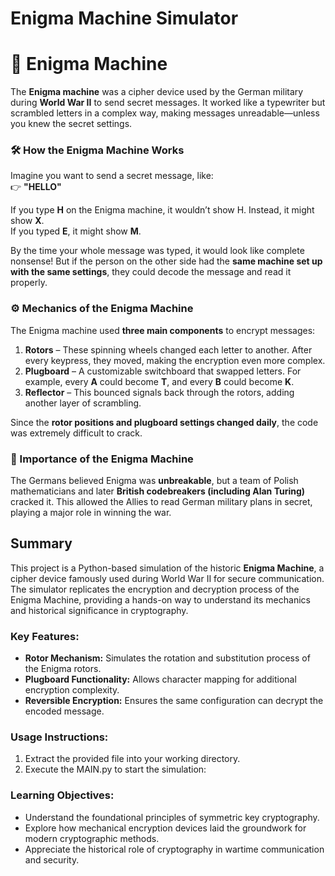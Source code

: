 # Enigma Machine Simulator

# 🔐 Enigma Machine

The **Enigma machine** was a cipher device used by the German military during **World War II** to send secret messages. It worked like a typewriter but scrambled letters in a complex way, making messages unreadable—unless you knew the secret settings.

### 🛠 How the Enigma Machine Works

Imagine you want to send a secret message, like:  
👉 **"HELLO"**  

If you type **H** on the Enigma machine, it wouldn’t show H. Instead, it might show **X**.  
If you typed **E**, it might show **M**.  

By the time your whole message was typed, it would look like complete nonsense! But if the person on the other side had the **same machine set up with the same settings**, they could decode the message and read it properly.

### ⚙️ Mechanics of the Enigma Machine

The Enigma machine used **three main components** to encrypt messages:

1. **Rotors** – These spinning wheels changed each letter to another. After every keypress, they moved, making the encryption even more complex.
2. **Plugboard** – A customizable switchboard that swapped letters. For example, every **A** could become **T**, and every **B** could become **K**.
3. **Reflector** – This bounced signals back through the rotors, adding another layer of scrambling.

Since the **rotor positions and plugboard settings changed daily**, the code was extremely difficult to crack.

### 🔑 Importance of the Enigma Machine

The Germans believed Enigma was **unbreakable**, but a team of Polish mathematicians and later **British codebreakers (including Alan Turing)** cracked it. This allowed the Allies to read German military plans in secret, playing a major role in winning the war.

## Summary
This project is a Python-based simulation of the historic **Enigma Machine**, a cipher device famously used during World War II for secure communication. The simulator replicates the encryption and decryption process of the Enigma Machine, providing a hands-on way to understand its mechanics and historical significance in cryptography.

### Key Features:
- **Rotor Mechanism:** Simulates the rotation and substitution process of the Enigma rotors.
- **Plugboard Functionality:** Allows character mapping for additional encryption complexity.
- **Reversible Encryption:** Ensures the same configuration can decrypt the encoded message.

### Usage Instructions:
1. Extract the provided file into your working directory.
2. Execute the MAIN.py to start the simulation:
   

### Learning Objectives:
- Understand the foundational principles of symmetric key cryptography.
- Explore how mechanical encryption devices laid the groundwork for modern cryptographic methods.
- Appreciate the historical role of cryptography in wartime communication and security.

